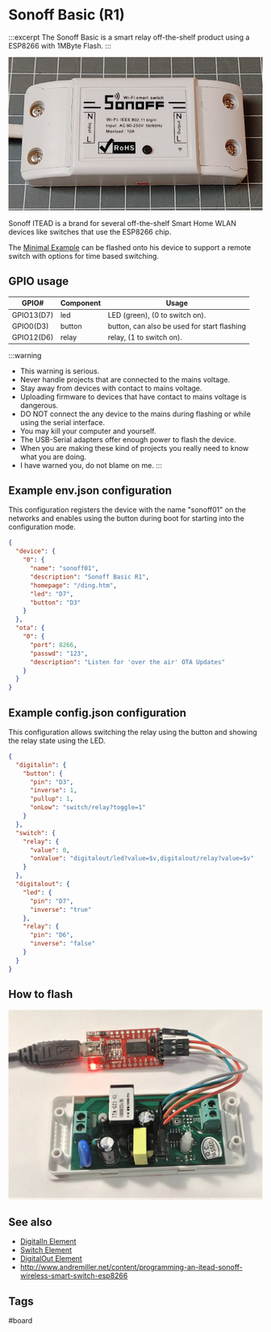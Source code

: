 # Sonoff Basic (R1)

:::excerpt
The Sonoff Basic is a smart relay off-the-shelf product using a ESP8266 with 1MByte Flash.
:::

![Sonoff Basic](/boards/sonoffbasic.jpg)

Sonoff ITEAD is a brand for several off-the-shelf Smart Home WLAN devices like switches that use the ESP8266 chip.

The [Minimal Example](/examples/minimal.md) can be flashed onto his device to support a remote switch
with options for time based switching.


## GPIO usage

| GPIO#      | Component | Usage                                       |
| ---------- | --------- | ------------------------------------------- |
| GPIO13(D7) | led       | LED (green), (0 to switch on).              |
| GPIO0(D3)  | button    | button, can also be used for start flashing |
| GPIO12(D6) | relay     | relay, (1 to switch on).                    |


:::warning
* This warning is serious.
* Never handle projects that are connected to the mains voltage. 
* Stay away from devices with contact to mains voltage.
* Uploading firmware to devices that have contact to mains voltage is dangerous. 
* DO NOT connect the any device to the mains during flashing or while using the serial interface.
* You may kill your computer and yourself.
* The USB-Serial adapters offer enough power to flash the device.
* When you are making these kind of projects you really need to know what you are doing.
* I have warned you, do not blame on me.
:::

## Example env.json configuration

This configuration registers the device with the name "sonoff01" on the networks and enables using the button during boot for starting into the configuration mode.

```JSON
{
  "device": {
    "0": {
      "name": "sonoff01",
      "description": "Sonoff Basic R1",
      "homepage": "/ding.htm",
      "led": "D7",
      "button": "D3"
    }
  },
  "ota": {
    "0": {
      "port": 8266,
      "passwd": "123",
      "description": "Listen for 'over the air' OTA Updates"
    }
  }
}
```

## Example config.json configuration

This configuration allows switching the relay using the button and showing the relay state using the LED.

```JSON
{
  "digitalin": {
    "button": {
      "pin": "D3",
      "inverse": 1,
      "pullup": 1,
      "onLow": "switch/relay?toggle=1"
    }
  },
  "switch": {
    "relay": {
      "value": 0,
      "onValue": "digitalout/led?value=$v,digitalout/relay?value=$v"
    }
  },
  "digitalout": {
    "led": {
      "pin": "D7",
      "inverse": "true"
    },
    "relay": {
      "pin": "D6",
      "inverse": "false"
    }
  }
}
```

## How to flash

![Sonoff Basic Flash](/boards/sonoffflash.jpg)

## See also

* [DigitalIn Element](/elements/digitalin.md)
* [Switch Element](/elements/switch.md)
* [DigitalOut Element](/elements/digitalout.md)
* <http://www.andremiller.net/content/programming-an-itead-sonoff-wireless-smart-switch-esp8266>
 

## Tags

#board
